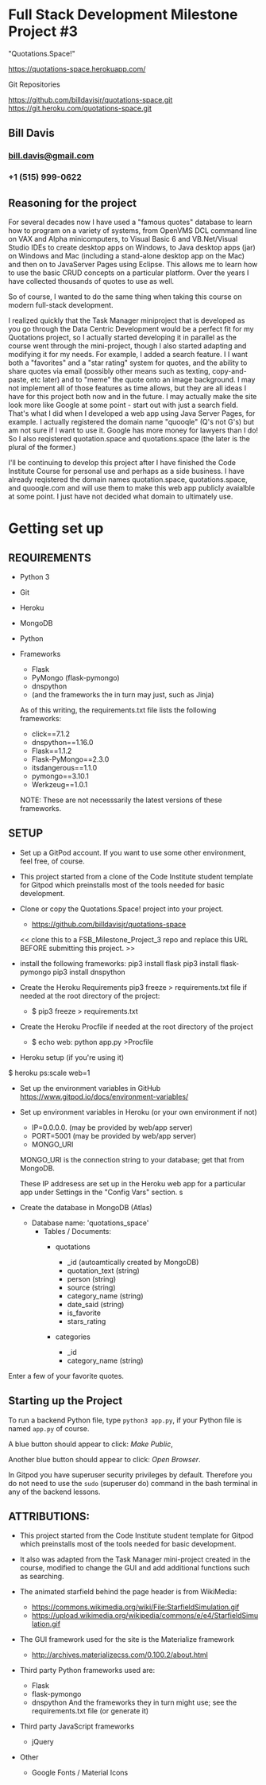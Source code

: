 # Full Stack Development Milestone Project #3

"Quotations.Space!"

https://quotations-space.herokuapp.com/

Git Repositories

https://github.com/billdavisjr/quotations-space.git
https://git.heroku.com/quotations-space.git



## Bill Davis
### bill.davis@gmail.com
### +1 (515) 999-0622


## Reasoning for the project

For several decades now I have used a "famous quotes" database to learn how to program on a variety of systems, from OpenVMS DCL command line on VAX and Alpha minicomputers, to Visual Basic 6 and VB.Net/Visual Studio IDEs to create desktop apps on Windows, to Java desktop apps (jar) on Windows and Mac (including a stand-alone desktop app on the Mac) and then on to JavaServer Pages using Eclipse.  This allows me to learn how to use the basic CRUD concepts on a particular platform.  Over the years I have collected thousands of quotes to use as well.  

So of course, I wanted to do the same thing when taking this course on modern full-stack development. 

I realized quickly that the Task Manager miniproject that is developed as you go through the Data Centric Development would be a perfect fit for my Quotations project, so I actually started developing it in parallel as the course went through the mini-project, though I also started adapting and modifying it for my needs.  For example, I added a search feature. I I want both a "favorites" and a "star rating" system for quotes, and the ability to share quotes via email (possibly other means such as texting, copy-and-paste, etc later) and to "meme" the quote onto an image background. I may not implement all of those features as time allows, but they are all ideas I have for this project both now and in the future.  I may actually make the site look more like Google at some point - start out with just a search field. That's what I did when I developed a web app using Java Server Pages, for example.  I actually registered the domain name "quooqle" (Q's not G's) but am not sure if I want to use it. Google has more money for lawyers than I do!  So I also reqistered quotation.space and quotations.space (the later is the plural of the former.)

I'll be continuing to develop this project after I have finished the Code Institute Course for personal use and perhaps as a side business. I have already reqistered the domain names quotation.space, quotations.space, and quooqle.com and will use them to make this web app publicly avaialble at some point. I just have not decided what domain to ultimately use. 


# Getting set up

## REQUIREMENTS
- Python 3
- Git 
- Heroku
- MongoDB
- Python
- Frameworks
    - Flask
    - PyMongo (flask-pymongo)
    - dnspython
    - (and the frameworks the in turn may just, such as Jinja)

    As of this writing, the requirements.txt file lists the following frameworks:

    - click==7.1.2
    - dnspython==1.16.0
    - Flask==1.1.2
    - Flask-PyMongo==2.3.0
    - itsdangerous==1.1.0
    - pymongo==3.10.1
    - Werkzeug==1.0.1

    NOTE: These are not necesssarily the latest versions of these frameworks. 

## SETUP 
- Set up a GitPod account. If you want to use some other environment, feel free, of course. 

- This project started from a clone of the Code Institute student template for Gitpod which preinstalls most of the tools needed for basic development.  

- Clone or copy the Quotations.Space! project into your project. 

    - https://github.com/billdavisjr/quotations-space 

    << clone this to a FSB_Milestone_Project_3 repo and replace this URL 
    BEFORE submitting this project. >>

- install the following frameworks:
    pip3 install flask
    pip3 install flask-pymongo
    pip3 install dnspython

- Create the Heroku Requirements pip3 freeze > requirements.txt file if needed at the root directory of the project:

    - $ pip3 freeze > requirements.txt

- Create the Heroku Procfile if needed at the root directory of the project

    - $ echo web: python app.py >Procfile

- Heroku setup (if you're using it)

$ heroku ps:scale web=1

- Set up the environment variables in GitHub 
    https://www.gitpod.io/docs/environment-variables/

- Set up environment variables in Heroku (or your own environment if not)
    - IP=0.0.0.0. (may be provided by web/app server)
    - PORT=5001   (may be provided by web/app server)
    - MONGO_URI   

    MONGO_URI is the connection string to your database; get that from MongoDB.

    These IP addresess are set up in the Heroku web app for a particular app under Settings in the "Config Vars" section.
s
- Create the database in MongoDB (Atlas)

    - Database name: 'quotations_space'
        - Tables / Documents:
            - quotations
                - _id  (autoamtically created by MongoDB)
                - quotation_text (string)
                - person (string)
                - source (string)
                - category_name (string)
                - date_said (string)
                - is_favorite
                - stars_rating

            - categories
                - _id
                - category_name (string)

Enter a few of your favorite quotes. 

## Starting up the Project 

To run a backend Python file, type `python3 app.py`, if your Python file is named `app.py` of course.

A blue button should appear to click: *Make Public*,

Another blue button should appear to click: *Open Browser*.

In Gitpod you have superuser security privileges by default. Therefore you do not need to use the `sudo` (superuser do) command in the bash terminal in any of the backend lessons.

## ATTRIBUTIONS:

- This project started from the Code Institute student template for Gitpod which preinstalls most of the tools needed for basic development.

- It also was adapted from the Task Manager mini-project created in the course, modified to change the GUI and add additional functions such as searching. 

- The animated starfield behind the page header is from WikiMedia:
    - https://commons.wikimedia.org/wiki/File:StarfieldSimulation.gif
    - https://upload.wikimedia.org/wikipedia/commons/e/e4/StarfieldSimulation.gif

- The GUI framework used for the site is the Materialize framework
    - http://archives.materializecss.com/0.100.2/about.html

- Third party Python frameworks used are:
    - Flask
    - flask-pymongo
    - dnspython
    And the frameworks they in turn might use; see the requirements.txt file (or generate it)

- Third party JavaScript frameworks
    - jQuery

- Other 
    - Google Fonts / Material Icons
